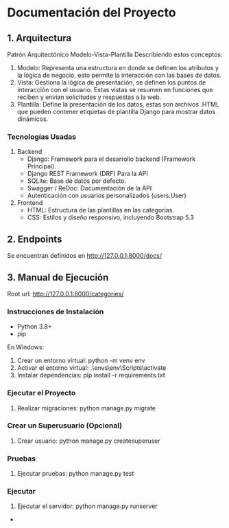 # Documentación del Proyecto

## 1. Arquitectura
Patrón Arquitectónico Modelo-Vista-Plantilla 
Describiendo estos conceptos:
  1. Modelo: Representa una estructura en donde se definen los atributos
  y la lógica de negocio, esto permite la interacción con las bases de datos.
  2. Vista: Gestiona la lógica de presentación, se definen los puntos de
  interacción con el usuario. Estas vistas se resumen en funciones que reciben
  y envian solicitudes y respuestas a la web.
  3. Plantilla: Define la presentación de los datos, estas son archivos .HTML
  que pueden contener etiquetas de plantilla Django para mostrar datos dinámicos.

### Tecnologías Usadas
1. Backend
    - Django: Framework para el desarrollo backend (Framework Principal).
    - Django REST Framework (DRF) Para la API
    - SQLite: Base de datos por defecto.
    - Swagger / ReDoc: Documentación de la API
    - Autenticación con usuarios personalizados (users.User)
2. Frontend
   - HTML: Estructura de las plantillas en las categorias.
   - CSS: Estilos y diseño responsivo, incluyendo Bootstrap 5.3
   
## 2. Endpoints
Se encuentran definidos en http://127.0.0.1:8000/docs/

## 3. Manual de Ejecución
Root url: http://127.0.0.1:8000/categories/
### Instrucciones de Instalación
- Python 3.8+
- pip

En Windows:
1. Crear un entorno virtual: python -m venv env
2. Activar el entorno virtual: .\envs\env\Scripts\activate
3. Instalar dependencias: pip install -r requirements.txt

### Ejecutar el Proyecto
1. Realizar migraciones: python manage.py migrate

### Crear un Superusuario (Opcional)
1. Crear usuario: python manage.py createsuperuser

### Pruebas
1. Ejecutar pruebas: python manage.py test

### Ejecutar
1. Ejecutar el servidor: python manage.py runserver


- 

